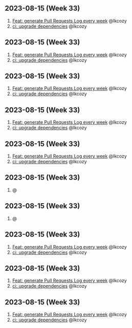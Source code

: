 ## 2023-08-15 (Week 33)

1. [Feat: generate Pull Requests Log every week](https://github.com/lkcozy/web-scraper/pull/66) @lkcozy
2. [ci: upgrade dependencies](https://github.com/lkcozy/web-scraper/pull/65) @lkcozy

## 2023-08-15 (Week 33)

1. [Feat: generate Pull Requests Log every week](https://github.com/lkcozy/web-scraper/pull/66) @lkcozy
2. [ci: upgrade dependencies](https://github.com/lkcozy/web-scraper/pull/65) @lkcozy

## 2023-08-15 (Week 33)

1. [Feat: generate Pull Requests Log every week](https://github.com/lkcozy/web-scraper/pull/66) @lkcozy
2. [ci: upgrade dependencies](https://github.com/lkcozy/web-scraper/pull/65) @lkcozy

## 2023-08-15 (Week 33)

1. [Feat: generate Pull Requests Log every week](https://github.com/lkcozy/web-scraper/pull/66) @lkcozy
2. [ci: upgrade dependencies](https://github.com/lkcozy/web-scraper/pull/65) @lkcozy

## 2023-08-15 (Week 33)

1. [Feat: generate Pull Requests Log every week](https://github.com/lkcozy/web-scraper/pull/66) @lkcozy
2. [ci: upgrade dependencies](https://github.com/lkcozy/web-scraper/pull/65) @lkcozy

## 2023-08-15 (Week 33)

1. []() @

## 2023-08-15 (Week 33)

1. []() @

## 2023-08-15 (Week 33)

1. [Feat: generate Pull Requests Log every week](https://github.com/lkcozy/web-scraper/pull/66) @lkcozy
2. [ci: upgrade dependencies](https://github.com/lkcozy/web-scraper/pull/65) @lkcozy

## 2023-08-15 (Week 33)

1. [Feat: generate Pull Requests Log every week](https://github.com/lkcozy/web-scraper/pull/66) @lkcozy
2. [ci: upgrade dependencies](https://github.com/lkcozy/web-scraper/pull/65) @lkcozy

## 2023-08-15 (Week 33)

1. [Feat: generate Pull Requests Log every week](https://github.com/lkcozy/web-scraper/pull/66) @lkcozy
2. [ci: upgrade dependencies](https://github.com/lkcozy/web-scraper/pull/65) @lkcozy
